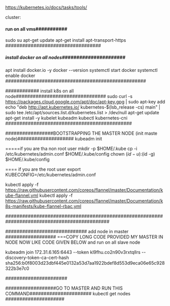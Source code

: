 https://kubernetes.io/docs/tasks/tools/

cluster:



#### run on all vms###########
sudo su
apt-get update
apt-get install apt-transport-https
##################################

##### install docker on all nodes######################
apt install docker.io -y
docker --version
systemctl start docker
systemctl enable docker
##################################################

############ install k8s on all node################################
sudo curl -s https://packages.cloud.google.com/apt/doc/apt-key.gpg | sudo apt-key add 
echo "deb http://apt.kubernetes.io/ kubernetes-$(lsb_release -cs) main" | sudo tee /etc/apt/sources.list.d/kubernetes.list > /dev/null
apt-get update
apt-get install -y kubelet kubeadm kubectl kubernetes-cni
#############################################

#################BOOTSTRAPPING THE MASTER NODE (init maste node)####################
kubeadm init
 

=====if you are tha non root user
mkdir -p $HOME/.kube
cp -i /etc/kubernetes/admin.conf $HOME/.kube/config
chown $(id -u):$(id -g) $HOME/.kube/config

==== if you are the root user
export KUBECONFIG=/etc/kubernetes/admin.conf


kubectl apply -f https://raw.githubusercontent.com/coreos/flannel/master/Documentation/kube-flannel.yml
kubectl apply -f https://raw.githubusercontent.com/coreos/flannel/master/Documentation/k8s-manifests/kube-flannel-rbac.yml

#############################################################################################

############################# add node in master ##################
===COPY LONG CODE PROVIDED MY MASTER IN NODE NOW LIKE CODE GIVEN BELOW and run on all slave node

kubeadm join 172.31.6.165:6443 --token kl9fhu.co2n90v3rxtqllrs --discovery-token-ca-cert-hash sha256:b0f8003d23dbf445e0132a53d7aa1922bdef8d553d9eca06e65c928322b3e7c0

######################

##################GO TO MASTER AND RUN THIS COMMAND######################
kubectl get nodes
#####################

